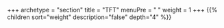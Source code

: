 +++
archetype = "section"
title = "TFT"
menuPre = "<i class='fas fa-microchip'></i> "
weight = 1
+++
{{% children sort="weight" description="false" depth="4" %}}
